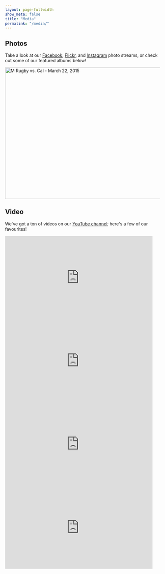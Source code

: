 ```yaml
---
layout: page-fullwidth
show_meta: false
title: "Media"
permalink: "/media/"
---
```


## Photos

Take a look at our [Facebook](https://www.facebook.com/ThunderbirdMB/photos_stream?tab=photos_albums), [Flickr](http://flickr.com/thunderbirdmb), and [Instagram](http://instagram.com/ubctmb) photo streams, or check out some of our featured albums below! 

<a data-flickr-embed="true" data-footer="true"  href="https://www.flickr.com/photos/thunderbirdmb/albums/72157651550476216" title="M Rugby vs. Cal - March 22, 2015"><img src="https://farm8.staticflickr.com/7634/16956716992_c07c017bc0_z.jpg" width="640" height="427" alt="M Rugby vs. Cal - March 22, 2015"></a><script async src="//embedr.flickr.com/assets/client-code.js" charset="utf-8"></script>

## Video

We've got a ton of videos on our [YouTube channel](http://youtube.com/thunderbirdmb); here's a few of our favourites!

<div class="row">
  <div class="small-12 medium-12 large-6 columns">
     <iframe width="480" height="270" src="https://www.youtube.com/embed/1Xu-NhUq2vU?ecver=2" frameborder="0" allowfullscreen></iframe>
  </div>
  <div class="small-12 medium-12 large-6 columns">
    <iframe width="480" height="270" src="https://www.youtube.com/embed/PJ8eEfmr5B8?rel=0" frameborder="0" allowfullscreen></iframe>
  </div>
</div>
<div class="row">
  <div class="small-12 medium-12 large-6 columns">
    <iframe width="480" height="270" src="https://www.youtube.com/embed/MS_1bxcyswc?rel=0" frameborder="0" allowfullscreen></iframe>
  </div>
  <div class="small-12 medium-12 large-6 columns">
    <iframe width="480" height="270" src="https://www.youtube.com/embed/kRmH8LHSy04?rel=0" frameborder="0" allowfullscreen></iframe>
  </div>
</div>



